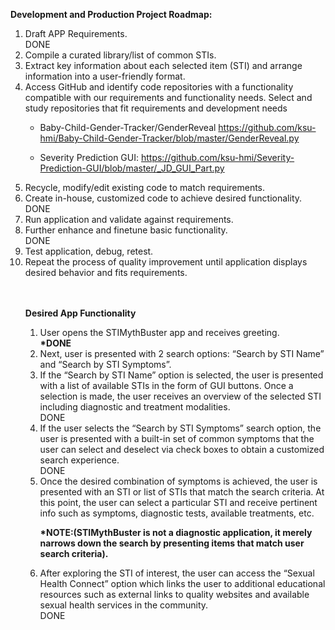 <b>Development and Production Project Roadmap:</b>

<ol>
 <li>Draft APP Requirements.</li> DONE

  <li>Compile a curated library/list of common STIs.</li> 

<li>Extract key information about each selected item (STI) and arrange information into a user-friendly format.</li>

<li>Access GitHub and identify code repositories with a functionality compatible with our requirements and functionality needs. Select and study repositories that fit requirements and development needs</li> 
  
* Baby-Child-Gender-Tracker/GenderReveal https://github.com/ksu-hmi/Baby-Child-Gender-Tracker/blob/master/GenderReveal.py </li>

* Severity Prediction GUI: https://github.com/ksu-hmi/Severity-Prediction-GUI/blob/master/_JD_GUI_Part.py 

<li>Recycle, modify/edit existing code to match requirements.</li>

<li>Create in-house, customized code to achieve desired functionality.</li> DONE

<li>Run application and validate against requirements.</li> 

<li>Further enhance and finetune basic functionality.</li> DONE

<li>Test application, debug, retest.</li> 

<li>Repeat the process of quality improvement until application displays desired behavior and fits requirements.</li><br></br>




<b>Desired App Functionality</b>
<ol>

 <li>User opens the STIMythBuster app and receives greeting.</li> <b>*DONE</b>

<li>Next, user is presented with 2 search options: “Search by STI Name” and “Search by STI Symptoms”.</li>

<li>If the “Search by STI Name” option is selected, the user is presented with a list of available STIs in the form of GUI buttons. Once a selection is made, the user receives an overview of the selected STI including diagnostic and treatment modalities.</li> DONE

<li>If the user selects the “Search by STI Symptoms” search option, the user is presented with a built-in set of common symptoms that the user can select and deselect via check boxes to obtain a customized search experience.</li> DONE

<li>Once the desired combination of symptoms is achieved, the user is presented with an STI or list of STIs that match the search criteria. At this point, the user can select a particular STI and receive pertinent info such as symptoms, diagnostic tests, available treatments, etc.</li>  

<b>*NOTE:(STIMythBuster is not a diagnostic application, it merely narrows down the search by presenting items that match user search criteria).</b>

<li>After exploring the STI of interest, the user can access the “Sexual Health Connect” option which links the user to additional educational resources such as external links to quality websites and available sexual health services in the community.</li> DONE
 </ol>

 

 

 
